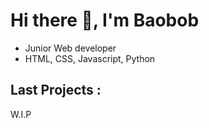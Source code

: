 # Hi there 👋, I'm Baobob
- Junior Web developer
- HTML, CSS, Javascript, Python

## Last Projects :

 W.I.P

